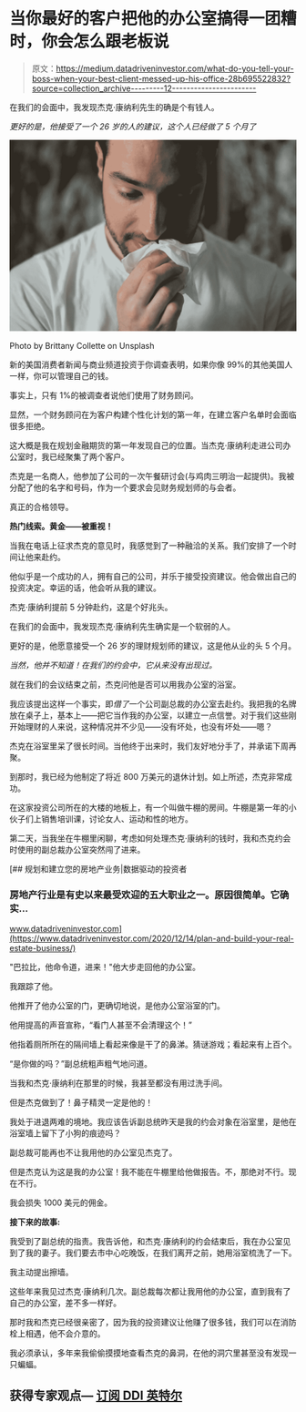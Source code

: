 # 当你最好的客户把他的办公室搞得一团糟时，你会怎么跟老板说

> 原文：<https://medium.datadriveninvestor.com/what-do-you-tell-your-boss-when-your-best-client-messed-up-his-office-28b695522832?source=collection_archive---------12----------------------->

在我们的会面中，我发现杰克·康纳利先生的确是个有钱人。

*更好的是，他接受了一个 26 岁的人的建议，这个人已经做了 5 个月了*

![](img/94e34829602151d1e903a31cf3fbcadf.png)

Photo by Brittany Collette on Unsplash

新的美国消费者新闻与商业频道投资于你调查表明，如果你像 99%的其他美国人一样，你可以管理自己的钱。

事实上，只有 1%的被调查者说他们使用了财务顾问。

显然，一个财务顾问在为客户构建个性化计划的第一年，在建立客户名单时会面临很多拒绝。

这大概是我在规划金融期货的第一年发现自己的位置。当杰克·康纳利走进公司办公室时，我已经聚集了两个客户。

杰克是一名商人，他参加了公司的一次午餐研讨会(与鸡肉三明治一起提供)。我被分配了他的名字和号码，作为一个要求会见财务规划师的与会者。

真正的合格领导。

**热门线索。黄金——被重视！**

当我在电话上征求杰克的意见时，我感觉到了一种融洽的关系。我们安排了一个时间让他来赴约。

他似乎是一个成功的人，拥有自己的公司，并乐于接受投资建议。他会做出自己的投资决定。幸运的话，他会听从我的建议。

杰克·康纳利提前 5 分钟赴约，这是个好兆头。

在我们的会面中，我发现杰克·康纳利先生确实是一个软弱的人。

更好的是，他愿意接受一个 26 岁的理财规划师的建议，这是他从业的头 5 个月。

*当然，他并不知道！在我们的约会中，它从来没有出现过。*

就在我们的会议结束之前，杰克问他是否可以用我办公室的浴室。

我应该提出这样一个事实，即*借了*一个公司副总裁的办公室去赴约。我把我的名牌放在桌子上，基本上——把它当作我的办公室，以建立一点信誉。对于我们这些刚开始理财的人来说，这种情况并不少见——没有坏处，也没有坏处——嗯？

杰克在浴室里呆了很长时间。当他终于出来时，我们友好地分手了，并承诺下周再聚。

到那时，我已经为他制定了将近 800 万美元的退休计划。如上所述，杰克非常成功。

在这家投资公司所在的大楼的地板上，有一个叫做牛棚的房间。牛棚是第一年的小伙子们上销售培训课，讨论女人、运动和性的地方。

第二天，当我坐在牛棚里闲聊，考虑如何处理杰克·康纳利的钱时，我和杰克约会时使用的副总裁办公室突然闯了进来。

[](https://www.datadriveninvestor.com/2020/12/14/plan-and-build-your-real-estate-business/) [## 规划和建立您的房地产业务|数据驱动的投资者

### 房地产行业是有史以来最受欢迎的五大职业之一。原因很简单。它确实…

www.datadriveninvestor.com](https://www.datadriveninvestor.com/2020/12/14/plan-and-build-your-real-estate-business/) 

"巴拉比，他命令道，进来！"他大步走回他的办公室。

我跟踪了他。

他推开了他办公室的门，更确切地说，是他办公室浴室的门。

他用提高的声音宣称，“看门人甚至不会清理这个！”

他指着厕所所在的隔间墙上看起来像是干了的鼻涕。猜谜游戏；看起来有上百个。

“是你做的吗？”副总统粗声粗气地问道。

当我和杰克·康纳利在那里的时候，我甚至都没有用过洗手间。

但是杰克做到了！鼻子精灵一定是他的！

我处于进退两难的境地。我应该告诉副总统昨天是我的约会对象在浴室里，是他在浴室墙上留下了小狗的痕迹吗？

副总裁可能再也不让我用他的办公室见杰克了。

但是杰克认为这是我的办公室！我不能在牛棚里给他做报告。不，那绝对不行。现在不行。

我会损失 1000 美元的佣金。

**接下来的故事:**

我受到了副总统的指责。我告诉他，和杰克·康纳利的约会结束后，我在办公室见到了我的妻子。我们要去市中心吃晚饭，在我们离开之前，她用浴室梳洗了一下。

我主动提出擦墙。

这些年来我见过杰克·康纳利几次。副总裁每次都让我用他的办公室，直到我有了自己的办公室，差不多一样好。

那时我和杰克已经很亲密了，因为我的投资建议让他赚了很多钱，我们可以在消防栓上相遇，他不会介意的。

我必须承认，多年来我偷偷摸摸地查看杰克的鼻洞，在他的洞穴里甚至没有发现一只蝙蝠。

## 获得专家观点— [订阅 DDI 英特尔](https://datadriveninvestor.com/ddi-intel)